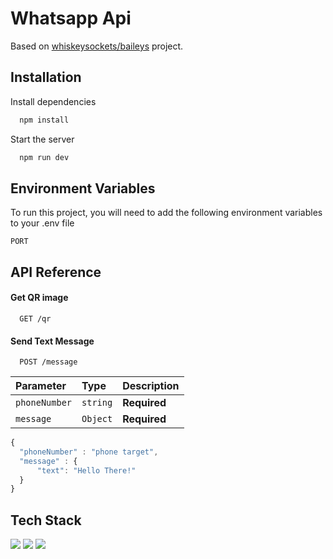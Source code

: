 
# Whatsapp Api

Based on [whiskeysockets/baileys](https://github.com/WhiskeySockets/Baileys) project.


## Installation

Install dependencies

```bash
  npm install
```

Start the server

```bash
  npm run dev
```
    
## Environment Variables

To run this project, you will need to add the following environment variables to your .env file

`PORT`


## API Reference

#### Get QR image

```http
  GET /qr
```

#### Send Text Message

```http
  POST /message
```

| Parameter | Type     | Description                       |
| :-------- | :------- | :-------------------------------- |
| `phoneNumber`      | `string` | **Required** |
| `message`      | `Object` | **Required** |

```javascript
{
  "phoneNumber" : "phone target",
  "message" : {
      "text": "Hello There!"
  }
}
```



## Tech Stack

<img src="https://img.shields.io/badge/Node%20js-339933?style=for-the-badge&logo=nodedotjs&logoColor=white"/> <img src="https://img.shields.io/badge/Express%20js-000000?style=for-the-badge&logo=express&logoColor=white"/> <img src="https://img.shields.io/badge/TypeScript-007ACC?style=for-the-badge&logo=typescript&logoColor=white"/>

